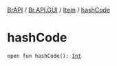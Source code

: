 [BrAPI](../../index.md) / [Br.API.GUI](../index.md) / [Item](index.md) / [hashCode](./hash-code.md)

# hashCode

`open fun hashCode(): `[`Int`](https://kotlinlang.org/api/latest/jvm/stdlib/kotlin/-int/index.html)